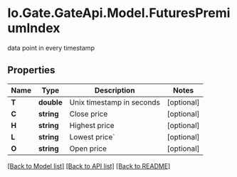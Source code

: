 
# Io.Gate.GateApi.Model.FuturesPremiumIndex

data point in every timestamp

## Properties

Name | Type | Description | Notes
------------ | ------------- | ------------- | -------------
**T** | **double** | Unix timestamp in seconds | [optional] 
**C** | **string** | Close price | [optional] 
**H** | **string** | Highest price | [optional] 
**L** | **string** | Lowest price&#x60; | [optional] 
**O** | **string** | Open price | [optional] 

[[Back to Model list]](../README.md#documentation-for-models)
[[Back to API list]](../README.md#documentation-for-api-endpoints)
[[Back to README]](../README.md)
